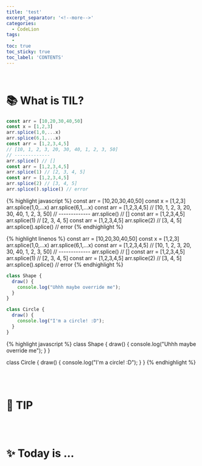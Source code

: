 ```yaml
---
title: 'test'
excerpt_separator: '<!--more-->'
categories:
  - CodeLion
tags:
  -
toc: true
toc_sticky: true
toc_label: 'CONTENTS'
---
```


<br>

<!--  source ~/.bash_profile   -->
<!-- bundle exec jekyll serve -->

# 📚 What is TIL?

<!-- content -->
```js
const arr = [10,20,30,40,50]
const x = [1,2,3]
arr.splice(1,0,...x)
arr.splice(6,1,...x)
const arr = [1,2,3,4,5]
// [10, 1, 2, 3, 20, 30, 40, 1, 2, 3, 50]
// -------------
arr.splice() // []
const arr = [1,2,3,4,5]
arr.splice(1) // [2, 3, 4, 5]
const arr = [1,2,3,4,5]
arr.splice(2) // [3, 4, 5]
arr.splice().splice() // error
```

{% highlight javascript %}
const arr = [10,20,30,40,50]
const x = [1,2,3]
arr.splice(1,0,...x)
arr.splice(6,1,...x)
const arr = [1,2,3,4,5]
// [10, 1, 2, 3, 20, 30, 40, 1, 2, 3, 50]
// -------------
arr.splice() // []
const arr = [1,2,3,4,5]
arr.splice(1) // [2, 3, 4, 5]
const arr = [1,2,3,4,5]
arr.splice(2) // [3, 4, 5]
arr.splice().splice() // error
{% endhighlight %}

{% highlight linenos %}
const arr = [10,20,30,40,50]
const x = [1,2,3]
arr.splice(1,0,...x)
arr.splice(6,1,...x)
const arr = [1,2,3,4,5]
// [10, 1, 2, 3, 20, 30, 40, 1, 2, 3, 50]
// -------------
arr.splice() // []
const arr = [1,2,3,4,5]
arr.splice(1) // [2, 3, 4, 5]
const arr = [1,2,3,4,5]
arr.splice(2) // [3, 4, 5]
arr.splice().splice() // error
{% endhighlight %}


```js
class Shape {
  draw() {
    console.log("Uhhh maybe override me");
  }
}

class Circle {
  draw() {
    console.log("I'm a circle! :D");
  }
}
```

{% highlight javascript %}
class Shape {
  draw() {
    console.log("Uhhh maybe override me");
  }
}

class Circle {
  draw() {
    console.log("I'm a circle! :D");
  }
}
{% endhighlight %}
<!-- content -->

<br>
<br>

# 🔗 TIP

<!-- content -->
<!-- content -->

<br>
<br>

# ✨ Today is ...

<!-- content -->
<!-- content -->

